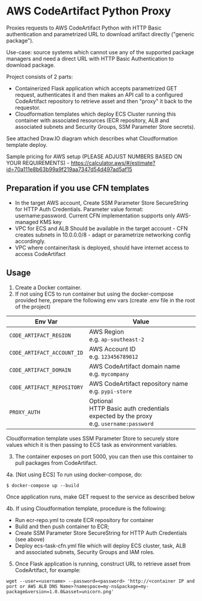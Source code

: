 # AWS CodeArtifact Python Proxy

Proxies requests to AWS CodeArtifact Python with HTTP Basic authentication and parametrized URL to download artifact directly ("generic package").

Use-case: source systems which cannot use any of the supported package managers and need a direct URL with HTTP Basic Authentication to download package.

Project consists of 2 parts:
- Containerized Flask application which accepts parametrized GET request, authenticates it and then makes an API call to a configured CodeArtifact repository to retrieve asset and then "proxy" it back to the requestor.
- Cloudformation templates which deploy ECS Cluster running this container with associated resources (ECR repository, ALB and associated subnets and Security Groups, SSM Parameter Store secrets). 

See attached Draw.IO diagram which describes what Cloudformation template deploy.

Sample pricing for AWS setup (PLEASE ADJUST NUMBERS BASED ON YOUR REQUIREMENTS) - https://calculator.aws/#/estimate?id=70a111e8b63b99a9f219aa7347d54d497ad5af15

## Preparation if you use CFN templates

- In the target AWS account, Create SSM Parameter Store SecureString for HTTP Auth Credentials. Parameter value format: username:password. Current CFN implementation supports only AWS-managed KMS key
- VPC for ECS and ALB Should be available in the target account - CFN creates subnets in 10.0.0.0/8 - adapt or parametrize networking config accordingly.
- VPC where container/task is deployed, should have internet access to access CodeArtifact

## Usage

1. Create a Docker container.
2. If not using ECS to run container but using  the docker-compose provided here, prepare the following env vars (create .env file in the root of the project)

| Env Var                   | Value                                                                                     |
| ------------------------- | ----------------------------------------------------------------------------------------- |
| `CODE_ARTIFACT_REGION`     | AWS Region<br>e.g. `ap-southeast-2`                                                       |
| `CODE_ARTIFACT_ACCOUNT_ID` | AWS Account ID<br>e.g. `123456789012`                                                     |
| `CODE_ARTIFACT_DOMAIN`     | AWS CodeArtifact domain name<br>e.g. `mycompany`                                          |
| `CODE_ARTIFACT_REPOSITORY` | AWS CodeArtifact repository name<br>e.g. `pypi-store`                                     |
| `PROXY_AUTH`              | Optional<br>HTTP Basic auth credentials expected by the proxy<br>e.g. `username:password` |

Cloudformation template uses SSM Parameter Store to securely store values which it is then passing to ECS task as environment variables.

3. The container exposes on port 5000, you can then use this container to pull packages from CodeArtifact.

4a. [Not using ECS] To run using docker-compose, do:

```
$ docker-compose up --build
```
Once application runs, make GET request to the service as described below

4b. If using Cloudformation template, procedure is the following:
- Run ecr-repo.yml to create ECR repository for container
- Build and then push container to ECR;
- Create SSM Parameter Store SecureString for HTTP Auth Credentials (see above)
- Deploy ecs-task-cfn.yml file which will deploy ECS cluster, task, ALB and associated subnets, Security Groups and IAM roles.

5. Once Flask application is running, construct URL to retrieve asset from CodeArtifact, for example:
```
wget --user=<username> --password=<password> 'http://<container IP and port or AWS ALB DNS Name>?namespace=my-ns&package=my-package&version=1.0.0&asset=unicorn.png'
```
